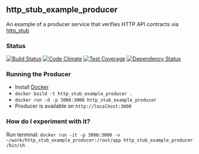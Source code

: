 http_stub_example_producer
--------------------------

An example of a producer service that verifies HTTP API contracts via [http_stub](https://github.com/MYOB-Technology/http_stub)

### Status
[![Build Status](https://travis-ci.org/MYOB-Technology/http_stub_example_producer.png)](https://travis-ci.org/MYOB-Technology/http_stub_example_producer)
[![Code Climate](https://codeclimate.com/github/MYOB-Technology/http_stub_example_producer/badges/gpa.svg)](https://codeclimate.com/github/MYOB-Technology/http_stub_example_producer)
[![Test Coverage](https://codeclimate.com/github/MYOB-Technology/http_stub_example_producer/badges/coverage.svg)](https://codeclimate.com/github/MYOB-Technology/http_stub_example_producer/coverage)
[![Dependency Status](https://gemnasium.com/MYOB-Technology/http_stub_example_producer.png)](https://gemnasium.com/MYOB-Technology/http_stub_example_producer)

### Running the Producer
- Install [Docker](https://www.docker.com/)
- `docker build -t http_stub_example_producer .`
- `docker run -d -p 3000:3000 http_stub_example_producer`
- Producer is available on ```http://localhost:3000```

### How do I experiment with it?
Run terminal: `docker run -it -p 3000:3000 -v ~/work/http_stub_example_producer:/root/app http_stub_example_producer /bin/sh`
